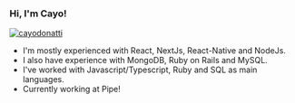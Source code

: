 ### Hi, I'm Cayo!
<p align="left">
  <a href="https://github.com/ryo-ma/github-profile-trophy">
    <img src="https://github-profile-trophy.vercel.app/?username=cayodonatti&column=7&theme=gruvbox&no-frame=true" alt="cayodonatti" />
  </a>
</p>

- I'm mostly experienced with React, NextJs, React-Native and NodeJs.
- I also have experience with MongoDB, Ruby on Rails and MySQL.
- I've worked with Javascript/Typescript, Ruby and SQL as main languages.
- Currently working at Pipe!
